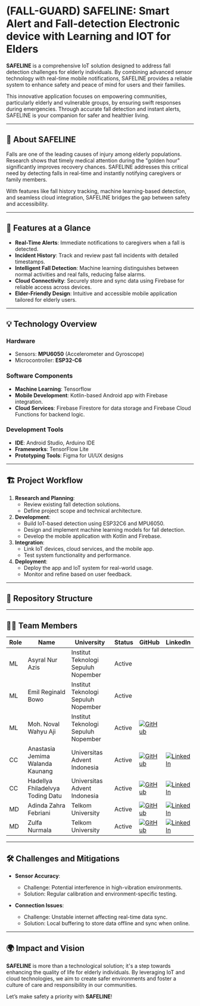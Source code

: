 # (FALL-GUARD) SAFELINE: Smart Alert and Fall-detection Electronic device with Learning and IOT for Elders

**SAFELINE** is a comprehensive IoT solution designed to address fall detection challenges for elderly individuals. By combining advanced sensor technology with real-time mobile notifications, SAFELINE provides a reliable system to enhance safety and peace of mind for users and their families.

This innovative application focuses on empowering communities, particularly elderly and vulnerable groups, by ensuring swift responses during emergencies. Through accurate fall detection and instant alerts, SAFELINE is your companion for safer and healthier living.

---

## 🌟 **About SAFELINE**

Falls are one of the leading causes of injury among elderly populations. Research shows that timely medical attention during the "golden hour" significantly improves recovery chances. SAFELINE addresses this critical need by detecting falls in real-time and instantly notifying caregivers or family members.

With features like fall history tracking, machine learning-based detection, and seamless cloud integration, SAFELINE bridges the gap between safety and accessibility.

---

## 🔑 **Features at a Glance**

- **Real-Time Alerts**: Immediate notifications to caregivers when a fall is detected.
- **Incident History**: Track and review past fall incidents with detailed timestamps.
- **Intelligent Fall Detection**: Machine learning distinguishes between normal activities and real falls, reducing false alarms.
- **Cloud Connectivity**: Securely store and sync data using Firebase for reliable access across devices.
- **Elder-Friendly Design**: Intuitive and accessible mobile application tailored for elderly users.

---

## 💡 **Technology Overview**

### **Hardware**
- Sensors: **MPU6050** (Accelerometer and Gyroscope)
- Microcontroller: **ESP32-C6**

### **Software Components**
- **Machine Learning**: Tensorflow
- **Mobile Development**: Kotlin-based Android app with Firebase integration.
- **Cloud Services**: Firebase Firestore for data storage and Firebase Cloud Functions for backend logic.

### **Development Tools**
- **IDE**: Android Studio, Arduino IDE
- **Frameworks**: TensorFlow Lite
- **Prototyping Tools**: Figma for UI/UX designs

---

## 🏗️ **Project Workflow**

1. **Research and Planning**:
   - Review existing fall detection solutions.
   - Define project scope and technical architecture.
2. **Development**:
   - Build IoT-based detection using ESP32C6 and MPU6050.
   - Design and implement machine learning models for fall detection.
   - Develop the mobile application with Kotlin and Firebase.
3. **Integration**:
   - Link IoT devices, cloud services, and the mobile app.
   - Test system functionality and performance.
4. **Deployment**:
   - Deploy the app and IoT system for real-world usage.
   - Monitor and refine based on user feedback.

---

## 📂 **Repository Structure**


---

## 👩‍💻 **Team Members**

| Role | Name                            | University                        | Status | GitHub                                  | LinkedIn                                               |
|------|---------------------------------|-----------------------------------|--------|-----------------------------------------|--------------------------------------------------------|
| ML   | Asyral Nur Azis                 | Institut Teknologi Sepuluh Nopember | Active |                                         |                                                        |
| ML   | Emil Reginald Bowo              | Institut Teknologi Sepuluh Nopember | Active |                                         |                                                        |
| ML   | Moh. Noval Wahyu Aji            | Institut Teknologi Sepuluh Nopember | Active | [![GitHub](https://img.shields.io/badge/GitHub-Profile-black?style=for-the-badge&logo=github&logoColor=white)](https://github.com/novalwahyu) |                                                        |
| CC   | Anastasia Jemima Walanda Kaunang| Universitas Advent Indonesia       | Active | [![GitHub](https://img.shields.io/badge/GitHub-Profile-black?style=for-the-badge&logo=github&logoColor=white)](https://github.com/tasiakaunang) | [![LinkedIn](https://img.shields.io/badge/LinkedIn-Profile-blue?style=for-the-badge&logo=linkedin&logoColor=white)](https://www.linkedin.com/in/anastasiakaunang) |
| CC   | Hadellya Fhiladelvya Toding Datu| Universitas Advent Indonesia       | Active | [![GitHub](https://img.shields.io/badge/GitHub-Profile-black?style=for-the-badge&logo=github&logoColor=white)](https://github.com/hadelkim3) |  [![LinkedIn](https://img.shields.io/badge/LinkedIn-Profile-blue?style=for-the-badge&logo=linkedin&logoColor=white)](https://www.linkedin.com/in/hadellya-fhiladelvya-toding-datu-690036294) |
| MD   | Adinda Zahra Febriani           | Telkom University                  | Active | [![GitHub](https://img.shields.io/badge/GitHub-Profile-black?style=for-the-badge&logo=github&logoColor=white)](https://github.com/adindahahahaha) | [![LinkedIn](https://img.shields.io/badge/LinkedIn-Profile-blue?style=for-the-badge&logo=linkedin&logoColor=white)](https://www.linkedin.com/in/adinda-zahra-febriani-4202b9264) |
| MD   | Zulfa Nurmala                   | Telkom University                  | Active | [![GitHub](https://img.shields.io/badge/GitHub-Profile-black?style=for-the-badge&logo=github&logoColor=white)](https://github.com/zulfanurmalaa) | [![LinkedIn](https://img.shields.io/badge/LinkedIn-Profile-blue?style=for-the-badge&logo=linkedin&logoColor=white)](https://www.linkedin.com/in/zulfanurmala) |

---

## 🛠️ **Challenges and Mitigations**

- **Sensor Accuracy**:
  - Challenge: Potential interference in high-vibration environments.
  - Solution: Regular calibration and environment-specific testing.

- **Connection Issues**:
  - Challenge: Unstable internet affecting real-time data sync.
  - Solution: Local buffering to store data offline and sync when online.

---

## 🌍 **Impact and Vision**

**SAFELINE** is more than a technological solution; it's a step towards enhancing the quality of life for elderly individuals. By leveraging IoT and cloud technologies, we aim to create safer environments and foster a culture of care and responsibility in our communities.


Let’s make safety a priority with **SAFELINE**!
